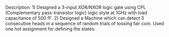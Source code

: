 Description: 1) Designed a 3-input XOR/NXOR logic gate using CPL (Complementary pass-transistor logic) logic style at 1GHz with load capacitance of 500 fF. 
2) Designed a Machine which can detect 3 consecutive heads in a sequence of random trials of tossing fair coin. Used one hot assignment for defining the states.
